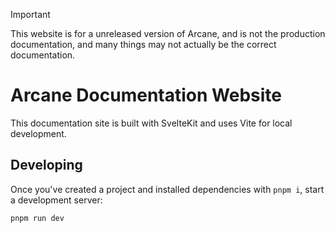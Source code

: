 > [!IMPORTANT]  
> This website is for a unreleased version of Arcane, and is not the production documentation, and many things may not actually be the correct documentation.

# Arcane Documentation Website

This documentation site is built with SvelteKit and uses Vite for local development.

## Developing

Once you've created a project and installed dependencies with `pnpm i`, start a development server:

```bash
pnpm run dev
```
